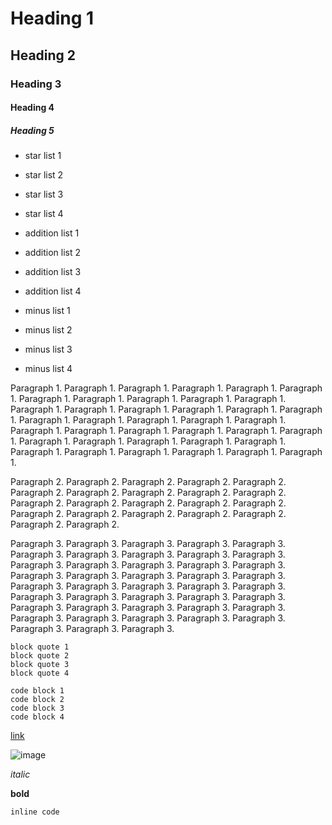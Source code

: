 # Heading 1

## Heading 2

### Heading 3

#### Heading 4

##### Heading 5

* star list 1
* star list 2
* star list 3
* star list 4

* addition list 1
* addition list 2
* addition list 3
* addition list 4

* minus list 1
* minus list 2
* minus list 3
* minus list 4

Paragraph 1. Paragraph 1. Paragraph 1. Paragraph 1. Paragraph 1. Paragraph 1. Paragraph 1. Paragraph 1. Paragraph 1. Paragraph 1. Paragraph 1. Paragraph 1. Paragraph 1. Paragraph 1. Paragraph 1. Paragraph 1. Paragraph 1. Paragraph 1. Paragraph 1. Paragraph 1. Paragraph 1. Paragraph 1. Paragraph 1. Paragraph 1. Paragraph 1. Paragraph 1. Paragraph 1. Paragraph 1. Paragraph 1. Paragraph 1. Paragraph 1. Paragraph 1. Paragraph 1. Paragraph 1. Paragraph 1. Paragraph 1. Paragraph 1. Paragraph 1. Paragraph 1.

Paragraph 2. Paragraph 2.  Paragraph 2.  Paragraph 2.  Paragraph 2.  Paragraph 2.  Paragraph 2.  Paragraph 2.  Paragraph 2.  Paragraph 2.  Paragraph 2.  Paragraph 2.  Paragraph 2.  Paragraph 2.  Paragraph 2.  Paragraph 2.  Paragraph 2.  Paragraph 2.  Paragraph 2.  Paragraph 2.  Paragraph 2.  Paragraph 2.

Paragraph 3. Paragraph 3. Paragraph 3. Paragraph 3. Paragraph 3. Paragraph 3. Paragraph 3. Paragraph 3. Paragraph 3. Paragraph 3. Paragraph 3. Paragraph 3. Paragraph 3. Paragraph 3. Paragraph 3. Paragraph 3. Paragraph 3. Paragraph 3. Paragraph 3. Paragraph 3. Paragraph 3. Paragraph 3. Paragraph 3. Paragraph 3. Paragraph 3. Paragraph 3. Paragraph 3. Paragraph 3. Paragraph 3. Paragraph 3. Paragraph 3. Paragraph 3. Paragraph 3. Paragraph 3. Paragraph 3. Paragraph 3. Paragraph 3. Paragraph 3. Paragraph 3. Paragraph 3. Paragraph 3. Paragraph 3. Paragraph 3.

    block quote 1
    block quote 2
    block quote 3
    block quote 4

```
code block 1
code block 2
code block 3
code block 4
```

[link](http://foo.com/link)

![image](http://foo.com/image)

_italic_

__bold__

`inline code`
